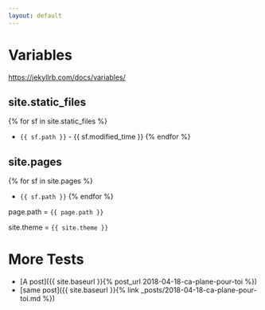 ```yaml
---
layout: default
---
```


# Variables

<https://jekyllrb.com/docs/variables/>

## site.static_files
{% for sf in site.static_files %}
  * `{{ sf.path }}` - {{ sf.modified_time }}
{% endfor %}

## site.pages
{% for sf in site.pages %}
  * `{{ sf.path }}`
{% endfor %}









page.path = `{{ page.path }}`

site.theme = `{{ site.theme }}`




# More Tests

* [A post]({{ site.baseurl }}{% post_url 2018-04-18-ca-plane-pour-toi %}) <!-- old way -->
* [same post]({{ site.baseurl }}{% link _posts/2018-04-18-ca-plane-pour-toi.md %})
